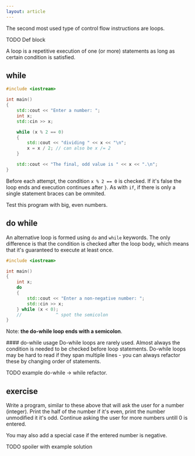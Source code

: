 ```yaml
---
layout: article
---
```


The second most used type of control flow instructions are loops.

TODO Def block

A loop is a repetitive execution of one (or more) statements as long as certain condition is satisfied.

## while

```c++
#include <iostream>

int main()
{
    std::cout << "Enter a number: ";
    int x;
    std::cin >> x;

    while (x % 2 == 0)
    {
        std::cout << "dividing " << x << "\n";
        x = x / 2; // can also be x /= 2
    }

    std::cout << "The final, odd value is " << x << ".\n";
}
```

Before each attempt, the condition `x % 2 == 0` is checked. If it's false the loop ends and execution continues after `}`. As with `if`, if there is only a single statement braces can be ommited.

Test this program with big, even numbers.

## do while

An alternative loop is formed using `do` and `while` keywords. The only difference is that the condition is checked after the loop body, which means that it's guaranteed to execute at least once.

```c++
#include <iostream>

int main()
{
    int x;
    do
    {
        std::cout << "Enter a non-negative number: ";
        std::cin >> x;
    } while (x < 0);
    //             ^ spot the semicolon
}
```

Note: **the do-while loop ends with a semicolon**.

<div class="note info">
#### do-while usage
<i class="fas fa-info-circle"></i>
Do-while loops are rarely used. Almost always the condition is needed to be checked before loop statements. Do-while loops may be hard to read if they span multiple lines - you can always refactor these by changing order of statements.
</div>

TODO example do-while -> while refactor.

## exercise

Write a program, similar to these above that will ask the user for a number (integer). Print the half of the number if it's even, print the number unmodified it it's odd. Continue asking the user for more numbers untill 0 is entered.

You may also add a special case if the entered number is negative.

TODO spoiler with example solution
